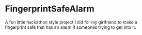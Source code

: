 # FingerprintSafeAlarm
A fun little hackathon style project I did for my girlfriend to make a fingerprint safe that has an alarm if someones trying to get into it. 
